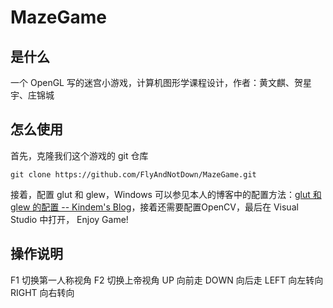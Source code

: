 # MazeGame
## 是什么
一个 OpenGL 写的迷宫小游戏，计算机图形学课程设计，作者：黄文麒、贺星宇、庄锦城

## 怎么使用
首先，克隆我们这个游戏的 git 仓库
```
git clone https://github.com/FlyAndNotDown/MazeGame.git
```
接着，配置 glut 和 glew，Windows 可以参见本人的博客中的配置方法：[glut 和 glew 的配置 -- Kindem's Blog](http://www.kindemh.cn/post/4/)，接着还需要配置OpenCV，最后在 Visual Studio 中打开， Enjoy Game!

## 操作说明
F1 切换第一人称视角
F2 切换上帝视角
UP 向前走
DOWN 向后走
LEFT 向左转向
RIGHT 向右转向
